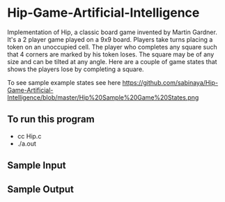 # Hip-Game-Artificial-Intelligence
Implementation of Hip, a classic board game invented by Martin Gardner. It's a 2 player game played on a 9x9 board. Players take turns placing a token on an unoccupied cell. The player who completes any square such that 4 corners are marked by his token loses. The square may be of any size and can be tilted at any angle. Here are a couple of game states that shows the players lose by completing a square. 

To see sample example states see here
https://github.com/sabinaya/Hip-Game-Artificial-Intelligence/blob/master/Hip%20Sample%20Game%20States.png

## To run this program
* cc Hip.c
* ./a.out

## Sample Input

## Sample Output
